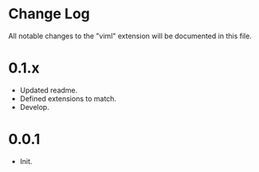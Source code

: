 # Change Log
All notable changes to the "viml" extension will be documented in this file.

# 0.1.x
- Updated readme.
- Defined extensions to match.
- Develop.

# 0.0.1 
- Init.
